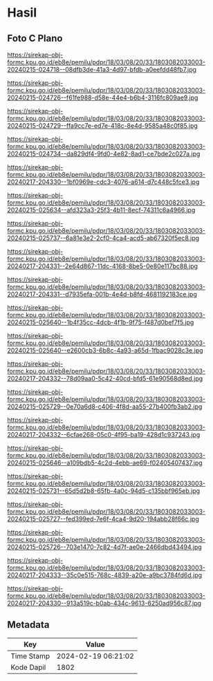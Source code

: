 # Hasil

## Foto C Plano

https://sirekap-obj-formc.kpu.go.id/eb8e/pemilu/pdpr/18/03/08/20/33/1803082033003-20240215-024718--08dfb3de-41a3-4d97-bfdb-a0eefdd48fb7.jpg

https://sirekap-obj-formc.kpu.go.id/eb8e/pemilu/pdpr/18/03/08/20/33/1803082033003-20240215-024726--f61fe988-d58e-44e4-b6b4-3116fc809ae9.jpg

https://sirekap-obj-formc.kpu.go.id/eb8e/pemilu/pdpr/18/03/08/20/33/1803082033003-20240215-024729--ffa9cc7e-ed7e-418c-8e4d-9585a48c0f85.jpg

https://sirekap-obj-formc.kpu.go.id/eb8e/pemilu/pdpr/18/03/08/20/33/1803082033003-20240215-024734--da829df4-9fd0-4e82-8ad1-ce7bde2c027a.jpg

https://sirekap-obj-formc.kpu.go.id/eb8e/pemilu/pdpr/18/03/08/20/33/1803082033003-20240217-204330--1bf0969e-cdc3-4076-a614-d7c448c5fce3.jpg

https://sirekap-obj-formc.kpu.go.id/eb8e/pemilu/pdpr/18/03/08/20/33/1803082033003-20240215-025634--afd323a3-25f3-4b11-8ecf-74311c6a4966.jpg

https://sirekap-obj-formc.kpu.go.id/eb8e/pemilu/pdpr/18/03/08/20/33/1803082033003-20240215-025737--6a81e3e2-2cf0-4ca4-acd5-ab67320f5ec8.jpg

https://sirekap-obj-formc.kpu.go.id/eb8e/pemilu/pdpr/18/03/08/20/33/1803082033003-20240217-204331--2e64d867-11dc-4168-8be5-0e80e117bc88.jpg

https://sirekap-obj-formc.kpu.go.id/eb8e/pemilu/pdpr/18/03/08/20/33/1803082033003-20240217-204331--d7935efa-001b-4e4d-b8fd-4681192183ce.jpg

https://sirekap-obj-formc.kpu.go.id/eb8e/pemilu/pdpr/18/03/08/20/33/1803082033003-20240215-025640--1b4f35cc-4dcb-4f1b-9f75-f487d0bef7f5.jpg

https://sirekap-obj-formc.kpu.go.id/eb8e/pemilu/pdpr/18/03/08/20/33/1803082033003-20240215-025640--e2600cb3-6b8c-4a93-a65d-1fbac9028c3e.jpg

https://sirekap-obj-formc.kpu.go.id/eb8e/pemilu/pdpr/18/03/08/20/33/1803082033003-20240217-204332--78d09aa0-5c42-40cd-bfd5-61e90568d8ed.jpg

https://sirekap-obj-formc.kpu.go.id/eb8e/pemilu/pdpr/18/03/08/20/33/1803082033003-20240215-025729--0e70a6d8-c406-4f8d-aa55-27b400fb3ab2.jpg

https://sirekap-obj-formc.kpu.go.id/eb8e/pemilu/pdpr/18/03/08/20/33/1803082033003-20240217-204332--6cfae268-05c0-4f95-ba19-428d1c937243.jpg

https://sirekap-obj-formc.kpu.go.id/eb8e/pemilu/pdpr/18/03/08/20/33/1803082033003-20240215-025646--a109bdb5-4c2d-4ebb-ae69-f02405407437.jpg

https://sirekap-obj-formc.kpu.go.id/eb8e/pemilu/pdpr/18/03/08/20/33/1803082033003-20240215-025731--65d5d2b8-65fb-4a0c-94d5-c135bbf965eb.jpg

https://sirekap-obj-formc.kpu.go.id/eb8e/pemilu/pdpr/18/03/08/20/33/1803082033003-20240215-025727--fed399ed-7e6f-4ca4-9d20-194abb28f66c.jpg

https://sirekap-obj-formc.kpu.go.id/eb8e/pemilu/pdpr/18/03/08/20/33/1803082033003-20240215-025726--703e1470-7c82-4d7f-ae0e-2466dbd43494.jpg

https://sirekap-obj-formc.kpu.go.id/eb8e/pemilu/pdpr/18/03/08/20/33/1803082033003-20240217-204333--35c0e515-768c-4839-a20e-a9bc3784fd6d.jpg

https://sirekap-obj-formc.kpu.go.id/eb8e/pemilu/pdpr/18/03/08/20/33/1803082033003-20240217-204330--913a519c-b0ab-434c-9613-6250ad956c87.jpg


## Metadata

| Key        | Value               |
| ---------- | ------------------- |
| Time Stamp | 2024-02-19 06:21:02 |
| Kode Dapil | 1802                |



